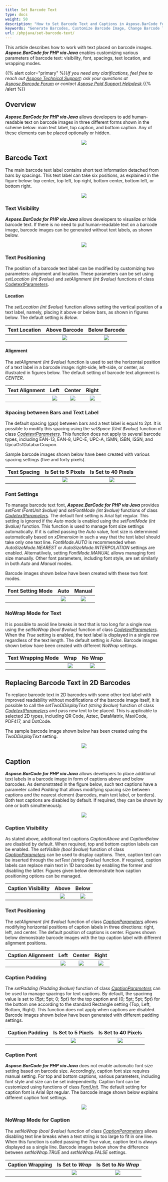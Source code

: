 ```yaml
---
title: Set Barcode Text
type: docs
weight: 50
description: "How to Set Barcode Text and Captions in Aspose.BarCode for PHP"
keywords: "Generate Barcodes, Customize Barcode Image, Change Barcode Text, Barcode Appearance in Aspose.BarCode for PHP, Work with Barcode Image in Aspose.BarCode for PHP, Set Barcode Text in Aspose.BarCode, Generate Barcode with Caption, Generate Barcodes in Aspose.BarCode"
url: /phpjava/set-barcode-text/
---
```


This article describes how to work with text placed on barcode images. ***Aspose.BarCode for PHP via Java*** enables customizing various parameters of barcode text: visibility, font, spacings, text location, and wrapping modes.

{{% alert color="primary" %}}*If you need any clarifications, feel free to reach out [Aspose Technical Support](/barcode/phpjava/technical-support/): ask your questions at [Aspose.Barcode Forum](https://forum.aspose.com/c/barcode/13) or contact [Aspose Paid Support Helpdesk](https://helpdesk.aspose.com/).*{{% /alert %}}

## **Overview**
***Aspose.BarCode for PHP via Java*** allows developers to add human-readable text on barcode images in three different forms shown in the scheme below: main text label, top caption, and bottom caption. Any of these elements can be placed optionally or hidden.
    
<p align="center"><img src="barcode_text_scheme.png"></p>
   
## **Barcode Text**
The main barcode text label contains short text information detached from bars by spacings. This text label can take six positions, as explained in the figure below: top center, top left, top right, bottom center, bottom left, or bottom right.
  
<p align="center"><img src="codetext_scheme.png"></p>
   
### **Text Visibility**
***Aspose.BarCode for PHP via Java*** allows developers to visualize or hide barcode text. If there is no need to put human-readable text on a barcode image, barcode images can be generated without text labels, as shown below.
  
<p align="center"><img src="codetexthide.png"></p>  
   
  
### **Text Positioning**
The position of a barcode text label can be modified by customizing two parameters: alignment and location. These parameters can be set using *setLocation (int $value)* and *setAlignment (int $value)* functions of class [CodetextParameters](https://reference.aspose.com/barcode/php/classCodetextParameters).
  
#### **Location**
  
The *setLocation (int $value)* function allows setting the vertical position of a text label, namely, placing it above or below bars, as shown in figures below. The default setting is *Below*. 
  
|Text Location|Above Barcode|Below Barcode|
| :-: | :-: | :-: |
| |<img src="codetextlocationabove.png">|<img src="codetextlocationbelow.png">|
  
  
#### **Alignment**
  
The *setAlignment (int $value)* function is used to set the horizontal position of a text label in a barcode image: right-side, left-side, or center, as illustrated in figures below. The default setting of barcode text alignment is *CENTER*. 
  
|Text Alignment|Left|Center|Right|
| :-: | :-: | :-: | :-: |
| |<img src="codetextaligmentleft.png">|<img src="codetextaligmentcenter.png">|<img src="codetextaligmentright.png">|
  
### **Spacing between Bars and Text Label**
The default spacing (gap) between bars and a text label is equal to 2pt. It is possible to modify this spacing using the *setSpace (Unit $value)* function of class [*CodetextParameters*](https://reference.aspose.com/barcode/php/classCodetextParameters). This function does not apply to several barcode types, including EAN-13, EAN-8, UPC-E, UPC-A, ISMN, ISBN, ISSN, and UpcaGs1DatabarCoupon.  
  
Sample barcode images shown below have been created with various spacing settings (five and forty pixels).
  
|Text Spacing|Is Set to 5 Pixels|Is Set to 40 Pixels|
| :-: | :-: | :-: |
| |<img src="codetextspace5pixels.png">|<img src="codetextspace40pixels.png">|
  
  
### **Font Settings**
To manage barcode text font, ***Aspose.BarCode for PHP via Java*** provides *setFont (FontUnit $value)* and *setFontMode (int $value)* functions of class [*CodetextParameters*](https://reference.aspose.com/barcode/php/classCodetextParameters). The default font setting is Arial 5pt regular. This setting is ignored if the *Auto* mode is enabled using the *setFontMode (int $value)* function. This function is used to manage font size settings automatically. If it is called passing the *Auto* value, font size is determined automatically based on *xDimension* in such a way that the text label should take only one text line. *FontMode.AUTO* is recommended when *AutoSizeMode.NEAREST* or *AutoSizeMode.INTERPOLATION* settings are enabled. Alternatilvely, setting *FontMode.MANUAL* allows managing font size manually. Other font parameters, including font style, are set similarly in both *Auto* and *Manual* modes.  
  
Barcode images shown below have been created with these two font modes. 
    
|Font Setting Mode|Auto|Manual|
| :-: | :-: | :-: |
| |<img src="codetextfontmodeauto.png">|<img src="codetextfontmodemanual.png">|
  

### **NoWrap Mode for Text**
It is possible to avoid line breaks in text that is too long for a single row using the *setNoWrap (bool $value)* function of class [*CodetextParameters*](https://reference.aspose.com/barcode/php/classCodetextParameters). When the *True* setting is enabled, the text label is displayed in a single row regardless of the text length. The default setting is *False*. Barcode images shown below have been created with different *NoWrap* settings.

|Text Wrapping Mode|Wrap|No Wrap|
| :-: | :-: | :-: |
| |<img src="codetextlongtextwrap.png">|<img src="codetextlongtextnowrap.png">|
  
  
## **Replacing Barcode Text in 2D Barcodes**
To replace barcode text in 2D barcodes with some other text label with improved readability without modifications of the barcode image itself, it is possible to call the *setTwoDDisplayText (string $value)* function of class [*CodetextParameters*](https://reference.aspose.com/barcode/php/classCodetextParameters) and pass new text to be placed. This is applicable to selected 2D types, including QR Code, Aztec, DataMatrix, MaxiCode, PDF417, and DotCode.  
  
The sample barcode image shown below has been created using the *TwoDDisplayText* setting.
  
<p align="center"><img src="codetexttwoddisplaytext.png"></p>
  
  
## **Caption**  
***Aspose.BarCode for PHP via Java*** allows developers to place additional text labels in a barcode image in form of captions above and below barcodes. As demonstrated in the figure below, such text captions have a parameter called *Padding* that allows modifying spacing size between captions and the nearest element (barcodes, main text label, or borders). Both text captions are disabled by default. If required, they can be shown by one or both simulteneously.
     
<p align="center"><img src="caption_scheme.png"></p>
  
### **Caption Visibility**

As stated above, additional text captions *CaptionAbove* and *CaptionBelow* are disabled by default. When required, top and bottom caption labels can be enabled. The *setVisible (bool $value)* function of class [*CaptionParameters*](https://reference.aspose.com/barcode/php/classCaptionParameters) can be used to display captions. Then, caption text can be inserted through the *setText (string $value)* function. If required, caption labels can replace main text in 1D barcodes by enabling the former and disabling the latter. Figures given below demonstrate how caption positioning options can be managed.
  
|Caption Visibility|Above|Below|
| :-: | :-: | :-: |
| |<img src="captionvisibleabove.png">|<img src="captionvisiblebelow.png">|
  
    
### **Text Positioning**
The *setAlignment (int $value)* function of class [*CaptionParameters*](https://reference.aspose.com/barcode/php/classCaptionParameters) allows modifying horizontal positions of caption labels in three directions: right, left, and center. The default position of captions is center. Figures shown below demonstrate barcode images with the top caption label with different alignment positions.
  
|Caption Alignment|Left|Center|Right|
| :-: | :-: | :-: | :-: |
| |<img src="captionalignmentleft.png">|<img src="captionalignmentcenter.png">|<img src="captionalignmentright.png">|
  
   
### **Caption Padding**
The *setPadding (Padding $value)* function of class [*CaptionParameters*](https://reference.aspose.com/barcode/php/classCaptionParameters) can be used to manage spacings for text captions. By default, the spacinng value is set to {5pt; 5pt; 0; 5pt} for the top caption and {0; 5pt; 5pt; 5pt} for the bottom one according to the standard Rectangle setting {Top, Left, Bottom, Right}. This function does not apply when captions are disabled. Barcode images shown below have been generated with different padding settings.
  
|Caption Padding|Is Set to 5 Pixels|Is Set to 40 Pixels|
| :-: | :-: | :-: |
| |<img src="captionpadding5pixels.png">|<img src="captionpadding40pixels.png">|
  

### **Caption Font**
***Aspose.BarCode for PHP via Java*** does not enable automatic font size setting based on barcode size. Accordingly, caption font size requires manual setting. For top and bottom captions, various parameters, including font style and size can be set independently. Caption font can be customized using functions of class [*FontUnit*](https://reference.aspose.com/barcode/php/classFontUnit). The default setting for caption font is Arial 8pt regular. 
The barcode image shown below explains different caption font settings.
   
<p align="center"><img src="captionfont.png"></p>
  

### **NoWrap Mode for Caption**

The *setNoWrap (bool $value)* function of class [*CaptionParameters*](https://reference.aspose.com/barcode/php/classCaptionParameters) allows disabling text line breaks when a text string is too large to fit in one line. When this function is called passing the *True* value, caption text is always displayed as a single line. Barcode images below show the difference between *setNoWrap.TRUE* and *setNoWrap.FALSE* settings.
  
|Caption Wrapping|Is Set to *Wrap*|Is Set to *No Wrap*|
| :-: | :-: | :-: |
| |<img src="captiontextwrap.png">|<img src="captiontextnowrap.png">|
  
